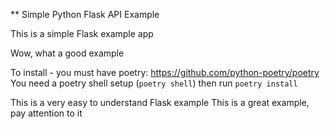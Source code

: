 ** Simple Python Flask API Example<br>

This is a simple Flask example app

Wow, what a good example

To install - you must have poetry: https://github.com/python-poetry/poetry<br>
You need a poetry shell setup (`poetry shell`) then run `poetry install`

This is a very easy to understand Flask example
This is a great example, pay attention to it